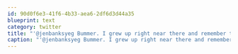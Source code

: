 ```yaml
---
id: 90d0f6e3-41f6-4b33-aea6-2df6d3d44a35
blueprint: text
category: twitter
title: "'@jenbanksyeg Bummer. I grew up right near there and remember that well."
caption: "'@jenbanksyeg Bummer. I grew up right near there and remember that well."
---
```

